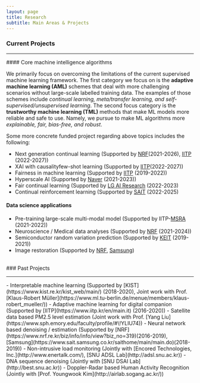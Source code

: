 ```yaml
---
layout: page
title: Research
subtitle: Main Areas & Projects
---
```



### Current Projects
<hr>
#### Core machine intelligence algorithms

We primarily focus on overcoming the limitations of the current supervised machine learning framework. The first category we focus on is the **adaptive machine learning (AML)** schemes that deal with more challenging scenarios without large-scale labelled training data. The examples of those schemes include _continual learning, meta/transfer learning, and self-supervised/unsupervised learning_. The second focus category is the **trustworthy machine learning (TML)** methods that make ML models more reliable and safe to use. Namely, we pursue to make ML algorithms more _explainable, fair, bias-free, and robust_. 


Some more concrete funded project regarding above topics includes the following:
- Next generation continual learning (Supported by [NRF]()(2021-2026), [IITP]() (2022-2027))  
- XAI with causalityfew-shot learning (Supported by [IITP]()(2022-2027))  
- Fairness in machine learning (Supported by [IITP](https://www.iitp.kr/en/main.it) (2019-2022)) 
- Hyperscale AI (Supported by [Naver](https://naver-career.gitbook.io/en/teams/clova-cic) (2021-2023))  
- Fair continual learning (Supported by [LG AI Research](https://www.lgresearch.ai/kor/) (2022-2023)
- Continual reinforcement learning (Supported by [SAIT](https://www.sait.samsung.co.kr/saithome/main/main.do) (2022-2025)  


#### Data science applications

- Pre-training large-scale multi-modal model (Supported by IITP-[MSRA](https://www.microsoft.com/en-us/research/lab/microsoft-research-asia/) (2021-2022))
- Neuroscience / Medical data analyses (Supported by [NRF]() (2021-2024))
- Semiconductor random variation prediction (Supported by [KEIT](https://itech.keit.re.kr/index.do) (2019-2021))
- Image restoration (Supported by [NRF](), [Samsung]())

<br>
### Past Projects

<hr>
- Interpretable machine learning (Supported by [KIST](https://www.kist.re.kr/kist_web/main/) (2018-2020), Joint work with Prof. [Klaus-Robert Müller](https://www.ml.tu-berlin.de/menue/members/klaus-robert_mueller/))
- Adaptive machine learning for digital companion (Supported by [IITP](https://www.iitp.kr/en/main.it) (2016-2020))
- Satellite data based PM2.5 level estimation (Joint work with Prof. [Yang Liu](https://www.sph.emory.edu/faculty/profile/#\!YLIU74))
- Neural network based denoising / estimation (Supported by [NRF](https://www.nrf.re.kr/biz/info/info/view?biz_no=319)(2016-2019), [Samsung](https://www.sait.samsung.co.kr/saithome/main/main.do)(2018-2019))
- Non-intrusive load monitoring (Jointly with [Encored Technologies, Inc.](http://www.enertalk.com/), [SNU ADSL Lab](http://adsl.snu.ac.kr))
- DNA sequence denoising (Jointly with [SNU DSAI Lab](http://best.snu.ac.kr))
- Doppler-Radar based Human Activity Recognition (Jointly with [Prof. Youngwook Kim](http://airlab.sogang.ac.kr/))
